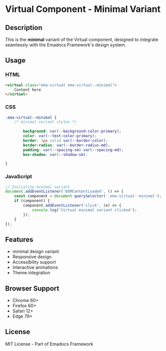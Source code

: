 # Virtual Component - Minimal Variant

## Description
This is the **minimal** variant of the Virtual component, designed to integrate seamlessly with the Emadocs Framework's design system.

## Usage

### HTML
```html
<virtual class="ema-virtual ema-virtual--minimal">
    Content here
</virtual>
```

### CSS
```css
.ema-virtual--minimal {
    /* minimal variant styles */
    
        background: var(--background-color-primary);
        color: var(--text-color-primary);
        border: 1px solid var(--border-color);
        border-radius: var(--border-radius-md);
        padding: var(--spacing-sm) var(--spacing-md);
        box-shadow: var(--shadow-sm);
    
}
```

### JavaScript
```javascript
// Initialize minimal variant
document.addEventListener('DOMContentLoaded', () => {
    const component = document.querySelector('.ema-virtual--minimal');
    if (component) {
        component.addEventListener('click', (e) => {
            console.log('Virtual minimal variant clicked');
        });
    }
});
```

## Features
- minimal design variant
- Responsive design
- Accessibility support
- Interactive animations
- Theme integration

## Browser Support
- Chrome 60+
- Firefox 60+
- Safari 12+
- Edge 79+

## License
MIT License - Part of Emadocs Framework
